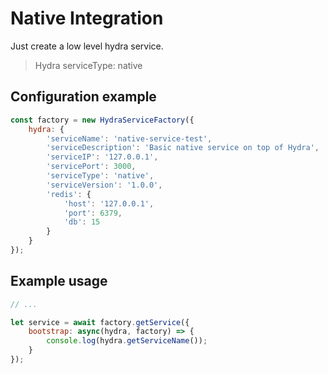 # Native Integration
Just create a low level hydra service.
> Hydra serviceType: native

## Configuration example
```js
const factory = new HydraServiceFactory({
    hydra: {
        'serviceName': 'native-service-test',
        'serviceDescription': 'Basic native service on top of Hydra',
        'serviceIP': '127.0.0.1',
        'servicePort': 3000,
        'serviceType': 'native',
        'serviceVersion': '1.0.0',
        'redis': {
            'host': '127.0.0.1',
            'port': 6379,
            'db': 15
        }
    }
});
```

## Example usage 
```js
// ...

let service = await factory.getService({
    bootstrap: async(hydra, factory) => {
        console.log(hydra.getServiceName());
    }
});
```

